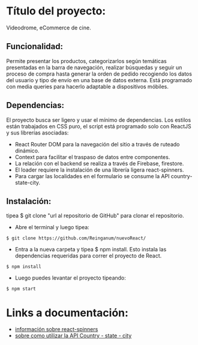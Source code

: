 # Título del proyecto:

Videodrome, eCommerce de cine. 

## Funcionalidad: 

Permite presentar los productos, categorizarlos según temáticas presentadas en la barra de navegación, realizar búsquedas y seguir un proceso de compra hasta generar la orden de pedido recogiendo los datos del usuario y tipo de envío en una base de datos externa. Está programado con media queries para hacerlo adaptable a dispositivos móbiles. 

## Dependencias:

El proyecto busca ser ligero y usar el mínimo de dependencias. Los estilos están trabajados en CSS puro, el script está programado solo con ReactJS y sus librerías asociadas: 

* React Router DOM para la navegación del sitio a través de ruteado dinámico. 
* Context para facilitar el traspaso de datos entre componentes. 
* La relación con el backend se realiza a través de Firebase, firestore. 
* El loader requiere la instalación de una librería ligera react-spinners. 
* Para cargar las localidades en el formulario se consume la API country-state-city. 

## Instalación: 

tipea $ git clone "url al repositorio de GitHub" para clonar el repositorio.

* Abre el terminal y luego tipea:
```
$ git clone https://github.com/Reinganum/nuevoReact/

```

* Entra a la nueva carpeta y tipea $ npm install. Esto instala las dependencias requeridas para correr el proyecto de React. 

```
$ npm install

```

* Luego puedes levantar el proyecto tipeando:

```
$ npm start

```
# Links a documentación:

* [información sobre react-spinners](https://www.davidhu.io/react-spinners/)
* [sobre como utilizar la API Country - state - city](https://countrystatecity.in/docs/) 
